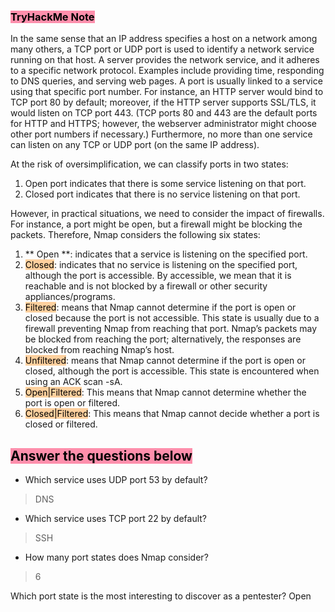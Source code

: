 ### <mark style="background: #FF5582A6;">TryHackMe Note
</mark>
In the same sense that an IP address specifies a host on a network among many others, a TCP port or UDP port is used to identify a network service running on that host. A server provides the network service, and it adheres to a specific network protocol. Examples include providing time, responding to DNS queries, and serving web pages. A port is usually linked to a service using that specific port number. For instance, an HTTP server would bind to TCP port 80 by default; moreover, if the HTTP server supports SSL/TLS, it would listen on TCP port 443. (TCP ports 80 and 443 are the default ports for HTTP and HTTPS; however, the webserver administrator might choose other port numbers if necessary.) Furthermore, no more than one service can listen on any TCP or UDP port (on the same IP address).

At the risk of oversimplification, we can classify ports in two states:

1. Open port indicates that there is some service listening on that port.
2. Closed port indicates that there is no service listening on that port.

However, in practical situations, we need to consider the impact of firewalls. For instance, a port might be open, but a firewall might be blocking the packets. Therefore, Nmap considers the following six states:

1. ** Open **: indicates that a service is listening on the specified port.
2. <mark style="background: #FFB86CA6;">Closed</mark>: indicates that no service is listening on the specified port, although the port is accessible. By accessible, we mean that it is reachable and is not blocked by a firewall or other security appliances/programs.
3. <mark style="background: #FFB86CA6;">Filtered</mark>: means that Nmap cannot determine if the port is open or closed because the port is not accessible. This state is usually due to a firewall preventing Nmap from reaching that port. Nmap’s packets may be blocked from reaching the port; alternatively, the responses are blocked from reaching Nmap’s host.
4. <mark style="background: #FFB86CA6;">Unfiltered</mark>: means that Nmap cannot determine if the port is open or closed, although the port is accessible. This state is encountered when using an ACK scan -sA.
5. <mark style="background: #FFB86CA6;">Open|Filtered</mark>: This means that Nmap cannot determine whether the port is open or filtered.
6. <mark style="background: #FFB86CA6;">Closed|Filtered</mark>: This means that Nmap cannot decide whether a port is closed or filtered.

## <mark style="background: #FF5582A6;">Answer the questions below</mark>

- Which service uses UDP port 53 by default? 
> DNS

- Which service uses TCP port 22 by default?
> SSH

- How many port states does Nmap consider?
> 6


Which port state is the most interesting to discover as a pentester?
Open

